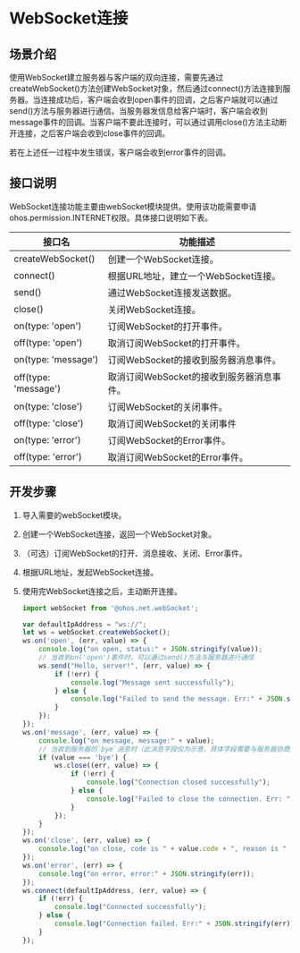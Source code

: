 # WebSocket连接


## 场景介绍

使用WebSocket建立服务器与客户端的双向连接，需要先通过createWebSocket()方法创建WebSocket对象，然后通过connect()方法连接到服务器。当连接成功后，客户端会收到open事件的回调，之后客户端就可以通过send()方法与服务器进行通信。当服务器发信息给客户端时，客户端会收到message事件的回调。当客户端不要此连接时，可以通过调用close()方法主动断开连接，之后客户端会收到close事件的回调。

若在上述任一过程中发生错误，客户端会收到error事件的回调。


## 接口说明

WebSocket连接功能主要由webSocket模块提供。使用该功能需要申请ohos.permission.INTERNET权限。具体接口说明如下表。

| 接口名 | 功能描述 |
| -------- | -------- |
| createWebSocket() | 创建一个WebSocket连接。 |
| connect() | 根据URL地址，建立一个WebSocket连接。 |
| send() | 通过WebSocket连接发送数据。 |
| close() | 关闭WebSocket连接。 |
| on(type: 'open') | 订阅WebSocket的打开事件。 |
| off(type: 'open') | 取消订阅WebSocket的打开事件。 |
| on(type: 'message') | 订阅WebSocket的接收到服务器消息事件。 |
| off(type: 'message') | 取消订阅WebSocket的接收到服务器消息事件。 |
| on(type: 'close') | 订阅WebSocket的关闭事件。 |
| off(type: 'close') | 取消订阅WebSocket的关闭事件 |
| on(type: 'error') | 订阅WebSocket的Error事件。 |
| off(type: 'error') | 取消订阅WebSocket的Error事件。 |


## 开发步骤

1. 导入需要的webSocket模块。

2. 创建一个WebSocket连接，返回一个WebSocket对象。

3. （可选）订阅WebSocket的打开、消息接收、关闭、Error事件。

4. 根据URL地址，发起WebSocket连接。

5. 使用完WebSocket连接之后，主动断开连接。
   
   ```js
   import webSocket from '@ohos.net.webSocket';
   
   var defaultIpAddress = "ws://";
   let ws = webSocket.createWebSocket();
   ws.on('open', (err, value) => {
       console.log("on open, status:" + JSON.stringify(value));
       // 当收到on('open')事件时，可以通过send()方法与服务器进行通信
       ws.send("Hello, server!", (err, value) => {
           if (!err) {
               console.log("Message sent successfully");
           } else {
               console.log("Failed to send the message. Err:" + JSON.stringify(err));
           }
       });
   });
   ws.on('message', (err, value) => {
       console.log("on message, message:" + value);
       // 当收到服务器的`bye`消息时（此消息字段仅为示意，具体字段需要与服务器协商），主动断开连接
       if (value === 'bye') {
           ws.close((err, value) => {
               if (!err) {
                   console.log("Connection closed successfully");
               } else {
                   console.log("Failed to close the connection. Err: " + JSON.stringify(err));
               }
           });
       }
   });
   ws.on('close', (err, value) => {
       console.log("on close, code is " + value.code + ", reason is " + value.reason);
   });
   ws.on('error', (err) => {
       console.log("on error, error:" + JSON.stringify(err));
   });
   ws.connect(defaultIpAddress, (err, value) => {
       if (!err) {
           console.log("Connected successfully");
       } else {
           console.log("Connection failed. Err:" + JSON.stringify(err));
       }
   });
   ```
